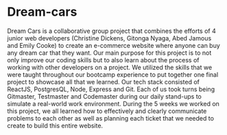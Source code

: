 # Dream-cars

Dream Cars is a collaborative group project that combines the efforts of 4 junior web developers (Christine Dickens, Gitonga Nyaga, Abed Jamous and Emily Cooke) to create an e-commerce website where anyone can buy any dream car that they want. Our main purpose for this project is to not only improve our coding skills but to also learn about the process of working with other developers on a project. We utilized the skills that we were taught throughout our bootcamp experience to put together one final project to showcase all that we learned. Our tech stack consisted of ReactJS, PostgresQL, Node, Express and Git. Each of us took turns being Gitmaster, Testmaster and Codemaster during our daily stand-ups to simulate a real-world work environment. During the 5 weeks we worked on this project, we all learned how to effectively and clearly communicate problems to each other as well as planning each ticket that we needed to create to build this entire website. 

